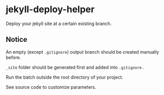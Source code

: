 # jekyll-deploy-helper

Deploy your jekyll site at a certain existing branch.

## Notice

An empty (except `.gitignore`) output branch should be created manually before.

`_site` folder should be generated first and added into `.gitignore` .

Run the batch outside the root directory of your project.

See source code to customize parameters.